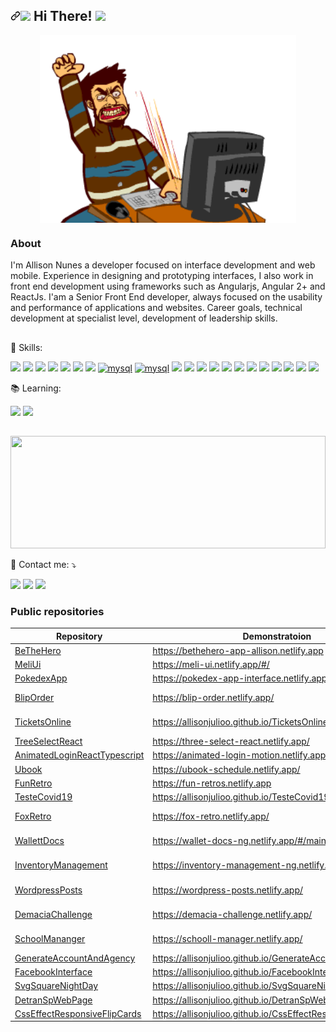 ## <a id="user-content--hi-there-" class="anchor" aria-hidden="true" href="#-hi-there-"><svg class="octicon octicon-link" viewBox="0 0 16 16" version="1.1" width="16" height="16" aria-hidden="true"><path fill-rule="evenodd" d="M7.775 3.275a.75.75 0 001.06 1.06l1.25-1.25a2 2 0 112.83 2.83l-2.5 2.5a2 2 0 01-2.83 0 .75.75 0 00-1.06 1.06 3.5 3.5 0 004.95 0l2.5-2.5a3.5 3.5 0 00-4.95-4.95l-1.25 1.25zm-4.69 9.64a2 2 0 010-2.83l2.5-2.5a2 2 0 012.83 0 .75.75 0 001.06-1.06 3.5 3.5 0 00-4.95 0l-2.5 2.5a3.5 3.5 0 004.95 4.95l1.25-1.25a.75.75 0 00-1.06-1.06l-1.25 1.25a2 2 0 01-2.83 0z"></path></svg></a><a target="_blank" rel="noopener noreferrer" href="https://raw.githubusercontent.com/alexnaiman/alexnaiman/master/resources/welcomeglitch.gif"><img src="https://raw.githubusercontent.com/alexnaiman/alexnaiman/master/resources/welcomeglitch.gif" width="50px" style="max-width: 100%;"></a> Hi There! <a target="_blank" rel="noopener noreferrer" href="https://raw.githubusercontent.com/iampavangandhi/iampavangandhi/master/gifs/Hi.gif"><img src="https://raw.githubusercontent.com/iampavangandhi/iampavangandhi/master/gifs/Hi.gif" width="30px" style="max-width: 100%;"></a>

<p align="center">
<a target="_blank" rel="noopener noreferrer" href="https://i.gifer.com/6tXM.gif"><img align="center" src="./assets/6tXM.gif" height="300px" style="max-width: 100%;"></a>
</p>

### About 

I'm Allison Nunes a developer focused on interface development and web mobile.
Experience in designing and prototyping interfaces, I also work in front end development using frameworks such as Angularjs, Angular 2+ and ReactJs.
I'am a Senior Front End developer, always focused on the usability and performance of applications and websites.
Career goals, technical development at specialist level, development of leadership skills.

##

<p>
  <g-emoji class="g-emoji" alias="seedling" fallback-src="https://github.githubassets.com/images/icons/emoji/unicode/1f331.png">📌
  </g-emoji> Skills:
  <p>
    <!-- Vuejs --> <a target="_blank" rel="noopener noreferrer" href="#"><img src="https://img.shields.io/badge/vuejs-%2335495e.svg?style=for-the-badge&logo=vuedotjs&logoColor=%234FC08D" data-canonical-src="https://img.shields.io/badge/Node.js-339933?style=for-the-badge&amp;logo=nodedotjs&amp;logoColor=white" style="max-width: 100%;"></a>
<!-- ReactJS --> <a target="_blank" rel="noopener noreferrer" href="https://camo.githubusercontent.com/268ac512e333b69600eb9773a8f80b7a251f4d6149642a50a551d4798183d621/68747470733a2f2f696d672e736869656c64732e696f2f62616467652f52656163742d3230323332413f7374796c653d666f722d7468652d6261646765266c6f676f3d7265616374266c6f676f436f6c6f723d363144414642"><img src="https://camo.githubusercontent.com/268ac512e333b69600eb9773a8f80b7a251f4d6149642a50a551d4798183d621/68747470733a2f2f696d672e736869656c64732e696f2f62616467652f52656163742d3230323332413f7374796c653d666f722d7468652d6261646765266c6f676f3d7265616374266c6f676f436f6c6f723d363144414642" data-canonical-src="https://img.shields.io/badge/React-20232A?style=for-the-badge&amp;logo=react&amp;logoColor=61DAFB" style="max-width: 100%;"></a>
<!-- Angular --> <a target="_blank" rel="noopener noreferrer" href="#"><img src="https://img.shields.io/badge/angular-%23DD0031.svg?style=for-the-badge&logo=angular&logoColor=white" data-canonical-src="https://img.shields.io/badge/React_Native-20232A?style=for-the-badge&amp;logo=react&amp;logoColor=61DAFB" style="max-width: 100%;"></a>
<!-- Gatsby --> <a target="_blank" rel="noopener noreferrer" href="#"><img src="https://img.shields.io/badge/Gatsby-%23663399.svg?style=for-the-badge&logo=gatsby&logoColor=white" data-canonical-src="https://img.shields.io/badge/React_Native-20232A?style=for-the-badge&amp;logo=react&amp;logoColor=61DAFB" style="max-width: 100%;"></a>
<!-- Gatsby --> <a target="_blank" rel="noopener noreferrer" href="#"><img src="https://img.shields.io/badge/redux-%23593d88.svg?style=for-the-badge&logo=redux&logoColor=white" data-canonical-src="https://img.shields.io/badge/React_Native-20232A?style=for-the-badge&amp;logo=react&amp;logoColor=61DAFB" style="max-width: 100%;"></a>
<!-- Next --> <a target="_blank" rel="noopener noreferrer" href="#"><img src="https://img.shields.io/badge/Next-black?style=for-the-badge&logo=next.js&logoColor=white" data-canonical-src="https://img.shields.io/badge/Lua-2C2D72?style=for-the-badge&amp;logo=lua&amp;logoColor=white" style="max-width: 100%;"></a>
<!-- Next --> <a target="_blank" rel="noopener noreferrer" href="#"><img src="https://img.shields.io/badge/Nuxt-black?style=for-the-badge&logo=nuxt.js&logoColor=white" data-canonical-src="https://img.shields.io/badge/Lua-2C2D72?style=for-the-badge&amp;logo=lua&amp;logoColor=white" style="max-width: 100%;"></a>
<!-- Postgress --> <a target="_blank" rel="noopener noreferrer" href="#"><img alt="mysql" src="https://img.shields.io/badge/postgres-%23316192.svg?style=for-the-badge&logo=postgresql&logoColor=white" data-canonical-src="https://img.shields.io/badge/MySQL-005C84?style=for-the-badge&amp;logo=mysql&amp;logoColor=white" style="max-width: 100%;"></a>
<!-- MySQL --> <a target="_blank" rel="noopener noreferrer" href="#"><img alt="mysql" src="https://camo.githubusercontent.com/a4a4a017a5d519d7c4ce2a3cd3d2194fb7af4b1ca424850784565007c2acc7d8/68747470733a2f2f696d672e736869656c64732e696f2f62616467652f4d7953514c2d3030354338343f7374796c653d666f722d7468652d6261646765266c6f676f3d6d7973716c266c6f676f436f6c6f723d7768697465" data-canonical-src="https://img.shields.io/badge/MySQL-005C84?style=for-the-badge&amp;logo=mysql&amp;logoColor=white" style="max-width: 100%;"></a>
<!-- HTML5 --> <a target="_blank" rel="noopener noreferrer" href="#"><img src="https://camo.githubusercontent.com/d63d473e728e20a286d22bb2226a7bf45a2b9ac6c72c59c0e61e9730bfe4168c/68747470733a2f2f696d672e736869656c64732e696f2f62616467652f48544d4c352d4533344632363f7374796c653d666f722d7468652d6261646765266c6f676f3d68746d6c35266c6f676f436f6c6f723d7768697465" data-canonical-src="https://img.shields.io/badge/HTML5-E34F26?style=for-the-badge&amp;logo=html5&amp;logoColor=white" style="max-width: 100%;"></a>
<!-- Bootstrap --> <a target="_blank" rel="noopener noreferrer" href="#"><img src="https://camo.githubusercontent.com/b13ed67c809178963ce9d538175b02649800772be1ce0cb02da5879e5614e236/68747470733a2f2f696d672e736869656c64732e696f2f62616467652f426f6f7473747261702d3536334437433f7374796c653d666f722d7468652d6261646765266c6f676f3d626f6f747374726170266c6f676f436f6c6f723d7768697465" data-canonical-src="https://img.shields.io/badge/Bootstrap-563D7C?style=for-the-badge&amp;logo=bootstrap&amp;logoColor=white" style="max-width: 100%;"></a>
<!-- CSS3 --> <a target="_blank" rel="noopener noreferrer" href="#"><img src="https://img.shields.io/badge/SASS-hotpink.svg?style=for-the-badge&logo=SASS&logoColor=white" data-canonical-src="https://img.shields.io/badge/CSS3-1572B6?style=for-the-badge&amp;logo=css3&amp;logoColor=white" style="max-width: 100%;"></a>
<!-- JavaScript --> <a target="_blank" rel="noopener noreferrer" href="#"><img src="https://camo.githubusercontent.com/93c855ae825c1757f3426f05a05f4949d3b786c5b22d0edb53143a9e8f8499f6/68747470733a2f2f696d672e736869656c64732e696f2f62616467652f4a6176615363726970742d3332333333303f7374796c653d666f722d7468652d6261646765266c6f676f3d6a617661736372697074266c6f676f436f6c6f723d463744463145" data-canonical-src="https://img.shields.io/badge/JavaScript-323330?style=for-the-badge&amp;logo=javascript&amp;logoColor=F7DF1E" style="max-width: 100%;"></a>
<!-- LUA --> <a target="_blank" rel="noopener noreferrer" href="#"><img src="https://img.shields.io/badge/typescript-%23007ACC.svg?style=for-the-badge&logo=typescript&logoColor=white" data-canonical-src="https://img.shields.io/badge/Lua-2C2D72?style=for-the-badge&amp;logo=lua&amp;logoColor=white" style="max-width: 100%;"></a>
<!-- LUA --> <a target="_blank" rel="noopener noreferrer" href="#"><img src="https://img.shields.io/badge/netlify-%23000000.svg?style=for-the-badge&logo=netlify&logoColor=#00C7B7" data-canonical-src="https://img.shields.io/badge/Lua-2C2D72?style=for-the-badge&amp;logo=lua&amp;logoColor=white" style="max-width: 100%;"></a>
<!-- LUA --> <a target="_blank" rel="noopener noreferrer" href="#"><img src="https://img.shields.io/badge/AWS-%23FF9900.svg?style=for-the-badge&logo=amazon-aws&logoColor=white" data-canonical-src="https://img.shields.io/badge/Lua-2C2D72?style=for-the-badge&amp;logo=lua&amp;logoColor=white" style="max-width: 100%;"></a>
<!-- LUA --> <a target="_blank" rel="noopener noreferrer" href="#"><img src="https://img.shields.io/badge/azure-%230072C6.svg?style=for-the-badge&logo=microsoftazure&logoColor=white" data-canonical-src="https://img.shields.io/badge/Lua-2C2D72?style=for-the-badge&amp;logo=lua&amp;logoColor=white" style="max-width: 100%;"></a>
 <!-- LUA --> <a target="_blank" rel="noopener noreferrer" href="#"><img src="https://img.shields.io/badge/-ApolloGraphQL-311C87?style=for-the-badge&logo=apollo-graphql" data-canonical-src="https://img.shields.io/badge/Lua-2C2D72?style=for-the-badge&amp;logo=lua&amp;logoColor=white" style="max-width: 100%;"></a>
  <!-- LUA --> <a target="_blank" rel="noopener noreferrer" href="#"><img src="https://img.shields.io/badge/-GraphQL-E10098?style=for-the-badge&logo=graphql&logoColor=white" data-canonical-src="https://img.shields.io/badge/Lua-2C2D72?style=for-the-badge&amp;logo=lua&amp;logoColor=white" style="max-width: 100%;"></a>
<!-- LUA --> <a target="_blank" rel="noopener noreferrer" href="#"><img src="https://img.shields.io/badge/-TypeGraphQL-%23C04392?style=for-the-badge" data-canonical-src="https://img.shields.io/badge/Lua-2C2D72?style=for-the-badge&amp;logo=lua&amp;logoColor=white" style="max-width: 100%;"></a>
<!-- LUA --> <a target="_blank" rel="noopener noreferrer" href="#"><img src="https://img.shields.io/badge/nestjs-%23E0234E.svg?style=for-the-badge&logo=nestjs&logoColor=white" data-canonical-src="https://img.shields.io/badge/Lua-2C2D72?style=for-the-badge&amp;logo=lua&amp;logoColor=white" style="max-width: 100%;"></a>
  </p>
</p>

<p>
  <g-emoji class="g-emoji" alias="seedling" fallback-src="https://github.githubassets.com/images/icons/emoji/unicode/1f331.png">📚
  </g-emoji> Learning:
    <p>
<!-- LUA --> <a target="_blank" rel="noopener noreferrer" href="#"><img src="https://img.shields.io/badge/python-3670A0?style=for-the-badge&logo=python&logoColor=ffdd54" data-canonical-src="https://img.shields.io/badge/Lua-2C2D72?style=for-the-badge&amp;logo=lua&amp;logoColor=white" style="max-width: 100%;"></a>
<!-- LUA --> <a target="_blank" rel="noopener noreferrer" href="#"><img src="https://img.shields.io/badge/swift-F54A2A?style=for-the-badge&logo=swift&logoColor=white" data-canonical-src="https://img.shields.io/badge/Lua-2C2D72?style=for-the-badge&amp;logo=lua&amp;logoColor=white" style="max-width: 100%;"></a>
    </p>
</p>
  
##

<div >
  <a href="https://github.com/allisonjulioo">
  <img width="100%" height="180em" src="https://github-readme-stats.vercel.app/api/top-langs/?username=allisonjulioo&layout=compact&langs_count=7&theme=dracula&hide_border=true"/>
  </a>
</div>

<div>
    <p>
        <g-emoji class="g-emoji" alias="calling" fallback-src="https://github.githubassets.com/images/icons/emoji/unicode/1f4f2.png">📲</g-emoji> Contact me: <g-emoji class="g-emoji" alias="arrow_heading_down" fallback-src="https://github.githubassets.com/images/icons/emoji/unicode/2935.png">⤵️
        </g-emoji>
    </p>
    <!-- Linkedin --><a href="https://www.linkedin.com/in/allison-nunes/" target="_blank"><img src="https://img.shields.io/badge/-LinkedIn-%230077B5?style=for-the-badge&logo=linkedin&logoColor=white"></a> 
    <!-- Email --><a href = "mailto:allisonjulioo@gmail.com"><img src="https://img.shields.io/badge/-Email-%23333?style=for-the-badge&logo=gmail&logoColor=white"></a>
  <!-- Whatsapp --><a href = "https://api.whatsapp.com/send?phone=5531998901408&text=Oi!%20vi%20seu%20perfil%20no%20github"><img src="https://img.shields.io/badge/WhatsApp-25D366?style=for-the-badge&logo=whatsapp&logoColor=white"></a>
</div>

### Public repositories

| Repository                                                                                    | Demonstratoion                                                | Langage    | Api                                                                                     |
| --------------------------------------------------------------------------------------------- | ------------------------------------------------------------- | ---------- | --------------------------------------------------------------------------------------- |
| [BeTheHero](https://github.com/allisonjulioo/BeTheHero)                                       | https://bethehero-app-allison.netlify.app                     | ReactJs    | None                                                                                    |
| [MeliUi](https://github.com/allisonjulioo/MeliUi)                                             | https://meli-ui.netlify.app/#/                                | ReactJs    | [Api-ApiMeliUi](https://github.com/allisonjulioo/ApiMeliUi)                             |
| [PokedexApp](https://github.com/allisonjulioo/PokedexApp)                                     | https://pokedex-app-interface.netlify.app/                    | ReactJs    | [Api-PokedexApi](https://github.com/allisonjulioo/PokedexApi)                           |
| [BlipOrder](https://github.com/allisonjulioo/BlipOrder)                                       | https://blip-order.netlify.app/                               | ReactJs    | [Api-GenericApiJsonServer](https://github.com/allisonjulioo/GenericApiJsonServer)       |
| [TicketsOnline](https://github.com/allisonjulioo/TicketsOnline)                               | https://allisonjulioo.github.io/TicketsOnline/                | ReactJs    | [Api-BilheteriaOnlineBackend](https://github.com/allisonjulioo/BilheteriaOnlineBackend) |
| [TreeSelectReact](https://github.com/allisonjulioo/TreeSelectReact)                           | https://three-select-react.netlify.app/                       | ReactJs    | None                                                                                    |
| [AnimatedLoginReactTypescript](https://github.com/allisonjulioo/AnimatedLoginReactTypescript) | https://animated-login-motion.netlify.app/                    | ReactJs    | None                                                                                    |
| [Ubook](https://github.com/allisonjulioo/Ubook)                                               | https://ubook-schedule.netlify.app/                           | Vuejs      | None                                                                                    |
| [FunRetro](https://github.com/allisonjulioo/FunRetro)                                         | https://fun-retros.netlify.app                                | Vuejs      | None                                                                                    |
| [TesteCovid19](https://github.com/allisonjulioo/TesteCovid19)                                 | https://allisonjulioo.github.io/TesteCovid19/                 | Vuejs      | None                                                                                    |
| [FoxRetro](https://github.com/allisonjulioo/FoxRetro)                                         | https://fox-retro.netlify.app/                                | Angular 15 | [Api-ApiFoxRetro](https://github.com/allisonjulioo/ApiFoxRetro)                         |
| [WallettDocs](https://github.com/allisonjulioo/WallettDocs)                                   | https://wallet-docs-ng.netlify.app/#/main                     | Angular 10 | [Api-BackEndIterateApp](https://github.com/allisonjulioo/BackEndIterateApp)             |
| [InventoryManagement](https://github.com/allisonjulioo/InventoryManagement)                   | https://inventory-management-ng.netlify.app                   | Angular 10 | [Api-GenericApiJsonServer](https://github.com/allisonjulioo/GenericApiJsonServer)       |
| [WordpressPosts](https://github.com/allisonjulioo/WordpressPosts)                             | https://wordpress-posts.netlify.app/                          | Angular 10 | None                                                                                    |
| [DemaciaChallenge](https://github.com/allisonjulioo/DemaciaChallenge)                         | https://demacia-challenge.netlify.app/                        | Angular 10 | None                                                                                    |
| [SchoolMananger](https://github.com/allisonjulioo/SchoolMananger)                             | https://schooll-manager.netlify.app/                          | Angular 10 | None                                                                                    |
| [GenerateAccountAndAgency](https://github.com/allisonjulioo/GenerateAccountAndAgency)         | https://allisonjulioo.github.io/GenerateAccountAndAgency/     | HTML       | None                                                                                    |
| [FacebookInterface](https://github.com/allisonjulioo/FacebookInterface)                       | https://allisonjulioo.github.io/FacebookInterface/            | HTML       | None                                                                                    |
| [SvgSquareNightDay](https://github.com/allisonjulioo/SvgSquareNightDay)                       | https://allisonjulioo.github.io/SvgSquareNightDay/            | HTML       | None                                                                                    |
| [DetranSpWebPage](https://github.com/allisonjulioo/DetranSpWebPage)                           | https://allisonjulioo.github.io/DetranSpWebPage               | HTML       | None                                                                                    |
| [CssEffectResponsiveFlipCards](https://github.com/allisonjulioo/CssEffectResponsiveFlipCards) | https://allisonjulioo.github.io/CssEffectResponsiveFlipCards/ | HTML       | None                                                                                    |

